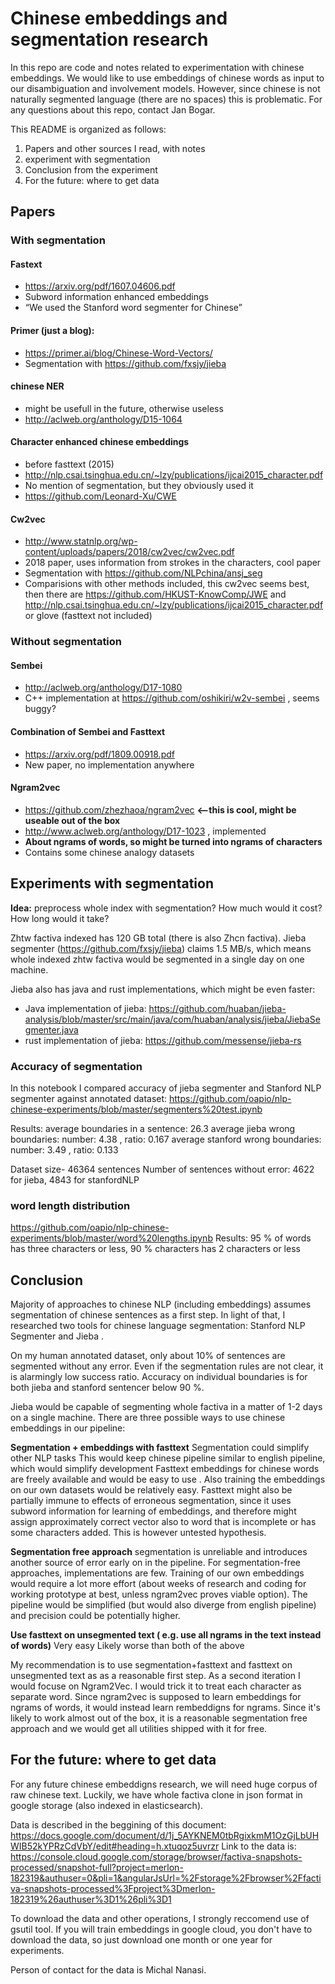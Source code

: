 # Chinese embeddings and segmentation research

In this repo are code and notes related to experimentation with chinese embeddings. We would like to use embeddings of chinese words as input to our disambiguation and involvement models.
However, since chinese is not naturally segmented language (there are no spaces) this is problematic.
For any questions about this repo, contact Jan Bogar.

This README is organized as follows:
1. Papers and other sources I read, with notes
2. experiment with segmentation
3. Conclusion from the experiment
4. For the future: where to get data

## Papers
### With segmentation
#### Fastext
 - https://arxiv.org/pdf/1607.04606.pdf
 - Subword information enhanced embeddings
 - “We used the Stanford word segmenter for Chinese”

#### Primer (just a blog):
 - https://primer.ai/blog/Chinese-Word-Vectors/
 - Segmentation with https://github.com/fxsjy/jieba

#### chinese NER
 - might be usefull in the future, otherwise useless
 - http://aclweb.org/anthology/D15-1064

#### Character enhanced chinese embeddings
 - before fasttext (2015)
 - http://nlp.csai.tsinghua.edu.cn/~lzy/publications/ijcai2015_character.pdf
 - No mention of segmentation, but they obviously used it 
 - https://github.com/Leonard-Xu/CWE

#### Cw2vec
 - http://www.statnlp.org/wp-content/uploads/papers/2018/cw2vec/cw2vec.pdf
 - 2018 paper, uses information from strokes in the characters, cool paper
 - Segmentation with https://github.com/NLPchina/ansj_seg
 - Comparisions with other methods included, this cw2vec seems best, then there are https://github.com/HKUST-KnowComp/JWE and http://nlp.csai.tsinghua.edu.cn/~lzy/publications/ijcai2015_character.pdf or glove (fasttext not included)

### Without segmentation

#### Sembei
 - http://aclweb.org/anthology/D17-1080 
 - C++ implementation at https://github.com/oshikiri/w2v-sembei , seems buggy? 
 
#### Combination of Sembei and Fasttext
- https://arxiv.org/pdf/1809.00918.pdf
- New paper, no implementation anywhere

#### Ngram2vec
 - https://github.com/zhezhaoa/ngram2vec   **<--this is cool, might be useable out of the box**
 - http://www.aclweb.org/anthology/D17-1023 , implemented
 - **About ngrams of words, so might be turned into ngrams of characters**
 - Contains some chinese analogy datasets


## Experiments with segmentation

**Idea:** preprocess whole index with segmentation? How much would it cost? How long would it take?

Zhtw factiva indexed has 120 GB total (there is also Zhcn factiva).
Jieba segmenter (https://github.com/fxsjy/jieba) claims 1.5 MB/s, which means whole indexed zhtw factiva would be segmented in a single day on one machine.

Jieba also has java and rust implementations, which might be even faster:
 - Java implementation of jieba: https://github.com/huaban/jieba-analysis/blob/master/src/main/java/com/huaban/analysis/jieba/JiebaSegmenter.java
 - rust implementation of jieba:  https://github.com/messense/jieba-rs

### Accuracy of segmentation
In this notebook I compared accuracy of jieba segmenter and Stanford NLP segmenter against annotated dataset:
https://github.com/oapio/nlp-chinese-experiments/blob/master/segmenters%20test.ipynb

Results:
average boundaries in a sentence:  26.3
average jieba wrong boundaries: number: 4.38 ,   ratio: 0.167
average stanford wrong boundaries: number:  3.49 ,   ratio: 0.133

Dataset size- 46364 sentences
Number of sentences without error: 4622 for jieba, 4843 for stanfordNLP

### word length distribution
https://github.com/oapio/nlp-chinese-experiments/blob/master/word%20lengths.ipynb
Results: 95 % of words has three characters or less, 90 % characters has 2 characters or less


## Conclusion
Majority of approaches to chinese NLP (including embeddings) assumes segmentation of chinese sentences as a first step. In light of that, I researched two tools for chinese language segmentation: Stanford NLP Segmenter and Jieba .

On my human annotated dataset, only about 10% of sentences are segmented without any error. Even if the segmentation rules are not clear, it is alarmingly low success ratio. Accuracy on individual boundaries is for both jieba and stanford sentencer below 90 %.

Jieba would be capable of segmenting  whole factiva in a matter of 1-2 days on a single machine.
There are three possible ways to use chinese embeddings in our pipeline:

**Segmentation  + embeddings with fasttext**
Segmentation could simplify other  NLP tasks
This would keep chinese pipeline similar to english pipeline, which would simplify development
Fasttext embeddings for chinese words are freely available and would be easy to use . Also training the embeddings on our own datasets would be relatively easy.
Fasttext might also be partially immune to effects of erroneous segmentation, since it uses subword information for learning of embeddings, and therefore might assign approximately correct vector also to word that is incomplete or has some characters added. This is however untested hypothesis.

**Segmentation free approach**
segmentation is unreliable and introduces another source of error early on in the pipeline.
For segmentation-free approaches, implementations are few. Training of our own embeddings would require a lot more effort (about weeks of research and coding for working prototype at best, unless ngram2vec proves viable option).
The pipeline would be simplified (but would also diverge from english pipeline) and precision could be potentially higher.

**Use fasttext on unsegmented text ( e.g. use all ngrams in the text instead of words)**
Very easy
Likely worse than both of the above

My recommendation is to use segmentation+fasttext and fasttext on unsegmented text as as a reasonable first step.
As a second iteration I would focuse on Ngram2Vec. I would trick it to treat each character as separate word. Since ngram2vec is supposed to learn embeddings for ngrams of words, it would instead learn rembeddigns for ngrams. Since it's likely to work almost out of the box, it is a reasonable segmentation free approach and we would get all utilities shipped with it for free.

## For the future: where to get data
For any future chinese embeddigns research, we will need huge corpus of raw chinese text.
Luckily, we have whole factiva clone in json format in google storage (also indexed in elasticsearch).

Data is described in the beggining of this document: https://docs.google.com/document/d/1j_5AYKNEM0tbRgixkmM1OzGjLbUHWIB52kYPRzCdVbY/edit#heading=h.xtuqoz5uvrzr
Link to the data is: https://console.cloud.google.com/storage/browser/factiva-snapshots-processed/snapshot-full?project=merlon-182319&authuser=0&pli=1&angularJsUrl=%2Fstorage%2Fbrowser%2Ffactiva-snapshots-processed%3Fproject%3Dmerlon-182319%26authuser%3D1%26pli%3D1

To download the data and other operations, I strongly reccomend use of gsutil tool.
If you will train embeddings in google cloud, you don't have to download the data, so just download one month or one year for experiments.

Person of contact for the data is Michal Nanasi.
